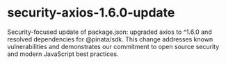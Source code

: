 # security-axios-1.6.0-update
Security-focused update of package.json: upgraded axios to ^1.6.0 and resolved dependencies for @pinata/sdk. This change addresses known vulnerabilities and demonstrates our commitment to open source security and modern JavaScript best practices.
